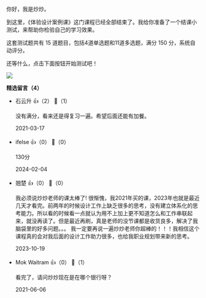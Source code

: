 你好，我是炒炒。

到这里，《体验设计案例课》这门课程已经全部结束了。我给你准备了一个结课小测试，来帮助你检验自己的学习效果。

这套测试题共有 15 道题目，包括4道单选题和11道多选题，满分 150 分，系统自动评分。

还等什么，点击下面按钮开始测试吧！

[![](https://static001.geekbang.org/resource/image/28/a4/28d1be62669b4f3cc01c36466bf811a4.png?wh=1142%2A201)](http://time.geekbang.org/quiz/intro?act_id=376&exam_id=1115)
<div><strong>精选留言（4）</strong></div><ul>
<li><span>石云升</span> 👍（2） 💬（1）<p>没有满分，看来还是得复习一遍。希望后面还能有加餐。</p>2021-03-17</li><br/><li><span>ifelse</span> 👍（0） 💬（0）<p>130分</p>2024-02-04</li><br/><li><span>翘楚</span> 👍（0） 💬（0）<p>我必须说炒炒老师的课太棒了! 很惭愧，我2021年买的课，2023年也就是最近几天才看完。前两年的时候设计工作上缺乏很多的思考，没有建立体系化的思考能力。所以看的时候看一点就认为用不上加上更不知道怎么和工作串联起来，就没再读了。但是最近再刷，真是老师的没节课都是收货良多，解决了我脑袋里的好多问题。。。
我一定要再说一遍炒炒老师你超棒的！！！我相信这个课程真的会对我后面的设计工作助力很多，也给我职业规划带来新的思考。</p>2023-10-19</li><br/><li><span>Mok Waitram</span> 👍（0） 💬（1）<p>看完了，请问炒炒现在是在哪个银行呀？</p>2021-06-06</li><br/>
</ul>